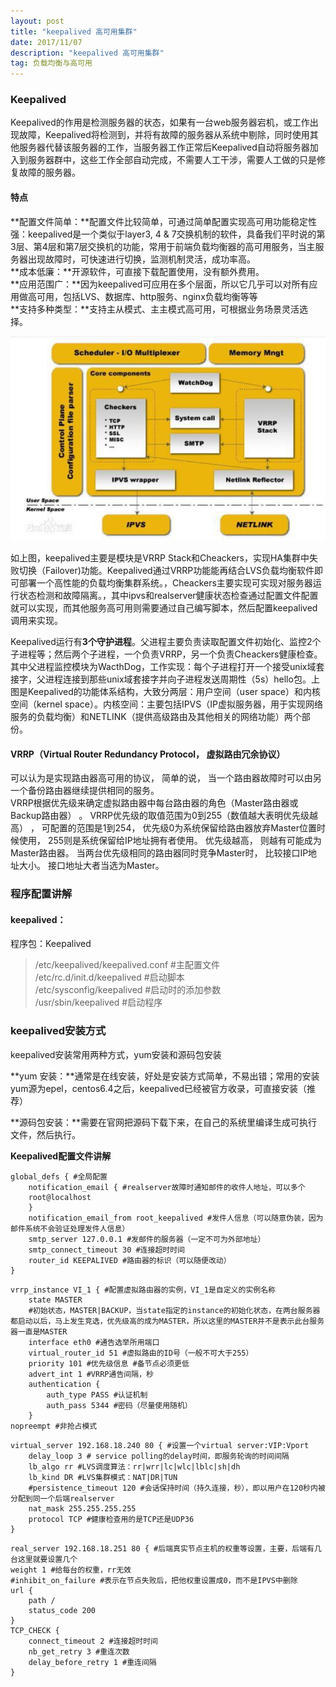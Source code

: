 ```yaml
---
layout: post
title: "keepalived 高可用集群"
date: 2017/11/07
description: "keepalived 高可用集群"
tag: 负载均衡与高可用
--- 
```


### Keepalived ###

Keepalived的作用是检测服务器的状态，如果有一台web服务器宕机，或工作出现故障，Keepalived将检测到，并将有故障的服务器从系统中剔除，同时使用其他服务器代替该服务器的工作，当服务器工作正常后Keepalived自动将服务器加入到服务器群中，这些工作全部自动完成，不需要人工干涉，需要人工做的只是修复故障的服务器。


#### 特点 ####

**配置文件简单：**配置文件比较简单，可通过简单配置实现高可用功能稳定性强：keepalived是一个类似于layer3, 4 & 7交换机制的软件，具备我们平时说的第3层、第4层和第7层交换机的功能，常用于前端负载均衡器的高可用服务，当主服务器出现故障时，可快速进行切换，监测机制灵活，成功率高。  
**成本低廉：**开源软件，可直接下载配置使用，没有额外费用。  
**应用范围广：**因为keepalived可应用在多个层面，所以它几乎可以对所有应用做高可用，包括LVS、数据库、http服务、nginx负载均衡等等  
**支持多种类型：**支持主从模式、主主模式高可用，可根据业务场景灵活选择。

![keepalived工作流程图](/images/keepalived/工作流程.png)

如上图，keepalived主要是模块是VRRP Stack和Cheackers，实现HA集群中失败切换（Failover)功能。Keepalived通过VRRP功能能再结合LVS负载均衡软件即可部署一个高性能的负载均衡集群系统。，Cheackers主要实现可实现对服务器运行状态检测和故障隔离。，其中ipvs和realserver健康状态检查通过配置文件配置就可以实现，而其他服务高可用则需要通过自己编写脚本，然后配置keepalived调用来实现。

Keepalived运行有**3个守护进程**。父进程主要负责读取配置文件初始化、监控2个子进程等；然后两个子进程，一个负责VRRP，另一个负责Cheackers健康检查。其中父进程监控模块为WacthDog，工作实现：每个子进程打开一个接受unix域套接字，父进程连接到那些unix域套接字并向子进程发送周期性（5s）hello包。上图是Keepalived的功能体系结构，大致分两层：用户空间（user space）和内核空间（kernel space）。内核空间：主要包括IPVS（IP虚拟服务器，用于实现网络服务的负载均衡）和NETLINK（提供高级路由及其他相关的网络功能）两个部份。

#### VRRP（Virtual Router Redundancy Protocol， 虚拟路由冗余协议） ####

可以认为是实现路由器高可用的协议， 简单的说， 当一个路由器故障时可以由另一个备份路由器继续提供相同的服务。  
VRRP根据优先级来确定虚拟路由器中每台路由器的角色（Master路由器或Backup路由器） 。 VRRP优先级的取值范围为0到255（数值越大表明优先级越高） ， 可配置的范围是1到254， 优先级0为系统保留给路由器放弃Master位置时候使用， 255则是系统保留给IP地址拥有者使用。 优先级越高， 则越有可能成为Master路由器。 当两台优先级相同的路由器同时竞争Master时， 比较接口IP地址大小。 接口地址大者当选为Master。

### 程序配置讲解 ###

#### keepalived： ####

程序包：Keepalived  

> /etc/keepalived/keepalived.conf #主配置文件  
> /etc/rc.d/init.d/keepalived #启动脚本  
> /etc/sysconfig/keepalived #启动时的添加参数  
> /usr/sbin/keepalived #启动程序  

### keepalived安装方式 

keepalived安装常用两种方式，yum安装和源码包安装

**yum 安装：**通常是在线安装，好处是安装方式简单，不易出错；常用的安装yum源为epel，centos6.4之后，keepalived已经被官方收录，可直接安装（推荐）

**源码包安装：**需要在官网把源码下载下来，在自己的系统里编译生成可执行文件，然后执行。

**Keepalived配置文件讲解**

	global_defs { #全局配置
		notification_email { #realserver故障时通知邮件的收件人地址，可以多个
		root@localhost
		}
		notification_email_from root_keepalived #发件人信息（可以随意伪装，因为邮件系统不会验证处理发件人信息）
		smtp_server 127.0.0.1 #发邮件的服务器（一定不可为外部地址）
		smtp_connect_timeout 30 #连接超时时间
		router_id KEEPALIVED #路由器的标识（可以随便改动）
	}


>

	vrrp_instance VI_1 { #配置虚拟路由器的实例，VI_1是自定义的实例名称
		state MASTER 
		#初始状态，MASTER|BACKUP，当state指定的instance的初始化状态，在两台服务器都启动以后，马上发生竞选，优先级高的成为MASTER，所以这里的MASTER并不是表示此台服务器一直是MASTER
		interface eth0 #通告选举所用端口
		virtual_router_id 51 #虚拟路由的ID号（一般不可大于255）
		priority 101 #优先级信息 #备节点必须更低
		advert_int 1 #VRRP通告间隔，秒
		authentication {
			auth_type PASS #认证机制
			auth_pass 5344 #密码（尽量使用随机）
		}
	nopreempt #非抢占模式


>

	virtual_server 192.168.18.240 80 { #设置一个virtual server:VIP:Vport
		delay_loop 3 # service polling的delay时间，即服务轮询的时间间隔
		lb_algo rr #LVS调度算法：rr|wrr|lc|wlc|lblc|sh|dh
		lb_kind DR #LVS集群模式：NAT|DR|TUN
		#persistence_timeout 120 #会话保持时间（持久连接，秒），即以用户在120秒内被分配到同一个后端realserver
		nat_mask 255.255.255.255
		protocol TCP #健康检查用的是TCP还是UDP36
	}

>

	real_server 192.168.18.251 80 { #后端真实节点主机的权重等设置，主要，后端有几台这里就要设置几个
	weight 1 #给每台的权重，rr无效
	#inhibit_on_failure #表示在节点失败后，把他权重设置成0，而不是IPVS中删除
	url {
		path /
		status_code 200
	} 
	TCP_CHECK {
		connect_timeout 2 #连接超时时间
		nb_get_retry 3 #重连次数
		delay_before_retry 1 #重连间隔
	}

